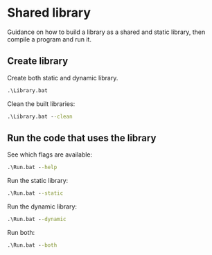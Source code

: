 # Shared library

Guidance on how to build a library as a shared and static library, then compile a program and run it.

## Create library

Create both static and dynamic library.

```cmd
.\Library.bat
```

Clean the built libraries:

```cmd
.\Library.bat --clean
```

## Run the code that uses the library

See which flags are available:

```cmd
.\Run.bat --help
```

Run the static library:

```cmd
.\Run.bat --static
```

Run the dynamic library:

```cmd
.\Run.bat --dynamic
```

Run both:

```cmd
.\Run.bat --both
```
